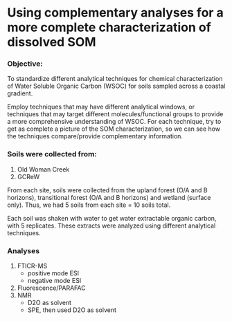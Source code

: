 # Using complementary analyses for a more complete characterization of dissolved SOM

### Objective:
To standardize different analytical techniques for chemical characterization of Water Soluble Organic Carbon (WSOC) for soils sampled across a coastal gradient. 

Employ techniques that may have different analytical windows, or techniques that may target different molecules/functional groups to provide a more comprehensive understanding of WSOC. For each technique, try to get as complete a picture of the SOM characterization, so we can see how the techniques compare/provide complementary information.


### Soils were collected from:
1. Old Woman Creek
2. GCReW

From each site, soils were collected from the upland forest (O/A and B horizons), transitional forest (O/A and B horizons) and wetland (surface only).
Thus, we had 5 soils from each site = 10 soils total.

Each soil was shaken with water to get water extractable organic carbon, with 5 replicates. These extracts were analyzed using different analytical techniques.

### Analyses
1. FTICR-MS
   - positive mode ESI
   - negative mode ESI
2. Fluorescence/PARAFAC
3. NMR 
   - D2O as solvent
   - SPE, then used D2O as solvent
